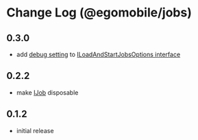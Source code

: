 # Change Log (@egomobile/jobs)

## 0.3.0

- add [debug setting](https://egomobile.github.io/node-jobs/interfaces/ILoadAndStartJobsOptions.html#debug) to [ILoadAndStartJobsOptions interface](https://egomobile.github.io/node-jobs/interfaces/ILoadAndStartJobsOptions.html)

## 0.2.2

- make [IJob](https://egomobile.github.io/node-jobs/interfaces/IJob.html)
  disposable

## 0.1.2

- initial release
